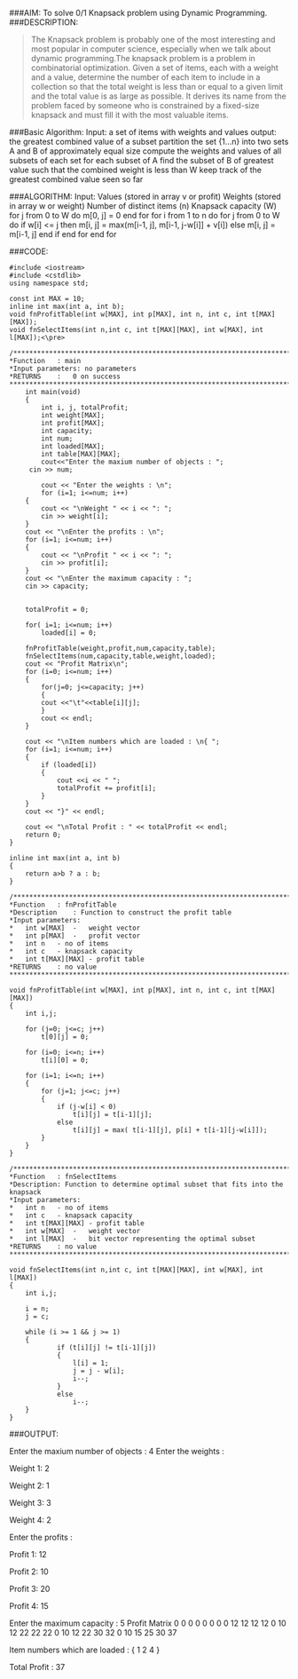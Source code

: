 ###AIM:
To solve 0/1 Knapsack problem using Dynamic Programming.
###DESCRIPTION:
>The Knapsack problem is probably one of the most interesting and most popular in computer science, especially when we talk about dynamic programming.The knapsack problem is a problem in combinatorial optimization. Given a set of items, each with a weight and a value,
determine the number of each item to include in a collection so that the total weight is less than or equal to a given limit and
the total value is as large as possible. 
It derives its name from the problem faced by someone who is constrained by a fixed-size knapsack and must fill it with the most valuable items.

###Basic Algorithm:
	Input: 
	a set of items with weights and values
	output: 
	the greatest combined value of a subset
	partition the set {1...n} into two sets A and B of approximately equal size
	compute the weights and values of all subsets of each set
	for each subset of A
	find the subset of B of greatest value such that the combined weight is less than W
	keep track of the greatest combined value seen so far

###ALGORITHM:
	Input:
	 Values (stored in array v or profit)
	 Weights (stored in array w or weight)
	 Number of distinct items (n)
	 Knapsack capacity (W)
	for j from 0 to W do
	  m[0, j] = 0
	end for 
	for i from 1 to n do
	  for j from 0 to W do
	    if w[i] <= j then
	      m[i, j] = max(m[i-1, j], m[i-1, j-w[i]] + v[i])
	    else
	      m[i, j] = m[i-1, j]
	    end if
	  end for
	end for


###CODE:

	#include <iostream>
	#include <cstdlib>
	using namespace std;

	const int MAX = 10;
	inline int max(int a, int b);
	void fnProfitTable(int w[MAX], int p[MAX], int n, int c, int t[MAX][MAX]);
	void fnSelectItems(int n,int c, int t[MAX][MAX], int w[MAX], int l[MAX]);<\pre>

	/******************************************************************************
	*Function	: main
	*Input parameters: no parameters
	*RETURNS	:	0 on success
	******************************************************************************/<\pre>
	    int main(void)
	    {
	    	int i, j, totalProfit;
	    	int weight[MAX];
	    	int profit[MAX];
	    	int capacity;
	    	int num;
	    	int loaded[MAX];
	    	int table[MAX][MAX];
	    	cout<<"Enter the maxium number of objects : ";
		 cin >> num;
	    
	    	cout << "Enter the weights : \n";
	    	for (i=1; i<=num; i++)
		{
		    cout << "\nWeight " << i << ": ";
			cin >> weight[i];
	    }
		cout << "\nEnter the profits : \n";
		for (i=1; i<=num; i++)
		{
		    cout << "\nProfit " << i << ": ";
			cin >> profit[i];
	    }
		cout << "\nEnter the maximum capacity : ";
		cin >> capacity;


		totalProfit = 0;

		for( i=1; i<=num; i++)
			loaded[i] = 0;

		fnProfitTable(weight,profit,num,capacity,table);
		fnSelectItems(num,capacity,table,weight,loaded);
		cout << "Profit Matrix\n";
		for (i=0; i<=num; i++)
		{
		    for(j=0; j<=capacity; j++)
		    {
			cout <<"\t"<<table[i][j];
		    }
		    cout << endl;
		}

		cout << "\nItem numbers which are loaded : \n{ ";
		for (i=1; i<=num; i++)
		{
			if (loaded[i])
			{
				cout <<i << " ";
				totalProfit += profit[i];
			}
		}
		cout << "}" << endl;

		cout << "\nTotal Profit : " << totalProfit << endl;
		return 0;
	}

	inline int max(int a, int b)
	{
		return a>b ? a : b;
	}

	/******************************************************************************
	*Function	: fnProfitTable
	*Description	: Function to construct the profit table 
	*Input parameters:
	*	int w[MAX]	-	weight vector
	*	int p[MAX]	-	profit vector
	*	int n	- no of items
	*	int c	- knapsack capacity
	*	int t[MAX][MAX] - profit table
	*RETURNS	: no value
	******************************************************************************/

	void fnProfitTable(int w[MAX], int p[MAX], int n, int c, int t[MAX][MAX])
	{
		int i,j;

		for (j=0; j<=c; j++)
			t[0][j] = 0;

		for (i=0; i<=n; i++)
			t[i][0] = 0;

		for (i=1; i<=n; i++)
		{
			for (j=1; j<=c; j++)
			{
				if (j-w[i] < 0)
					t[i][j] = t[i-1][j];
				else
					t[i][j] = max( t[i-1][j], p[i] + t[i-1][j-w[i]]);
			}
		}
	}

	/******************************************************************************
	*Function	: fnSelectItems
	*Description: Function to determine optimal subset that fits into the knapsack
	*Input parameters:
	*	int n	- no of items
	*	int c	- knapsack capacity
	*	int t[MAX][MAX] - profit table
	*	int w[MAX]	-	weight vector
	*	int l[MAX]	-	bit vector representing the optimal subset
	*RETURNS	: no value
	******************************************************************************/

	void fnSelectItems(int n,int c, int t[MAX][MAX], int w[MAX], int l[MAX])
	{
		int i,j;

		i = n;
		j = c;

		while (i >= 1 && j >= 1)
		{
				if (t[i][j] != t[i-1][j])
				{
					l[i] = 1;
					j = j - w[i];
					i--;
				}
				else
					i--;
		}
	}

###OUTPUT:

Enter the maxium number of objects : 4
Enter the weights : 

Weight 1: 2

Weight 2: 1

Weight 3: 3

Weight 4: 2

Enter the profits : 

Profit 1: 12

Profit 2: 10

Profit 3: 20

Profit 4: 15

Enter the maximum capacity : 5
Profit Matrix
	0	  0	  0	  0	  0	  0
	0	  0	  12	12	12	12
	0	  10	12	22	22	22
	0	  10	12	22	30	32
	0	  10	15	25	30	37

Item numbers which are loaded : 
{ 1 2 4 }

Total Profit : 37

